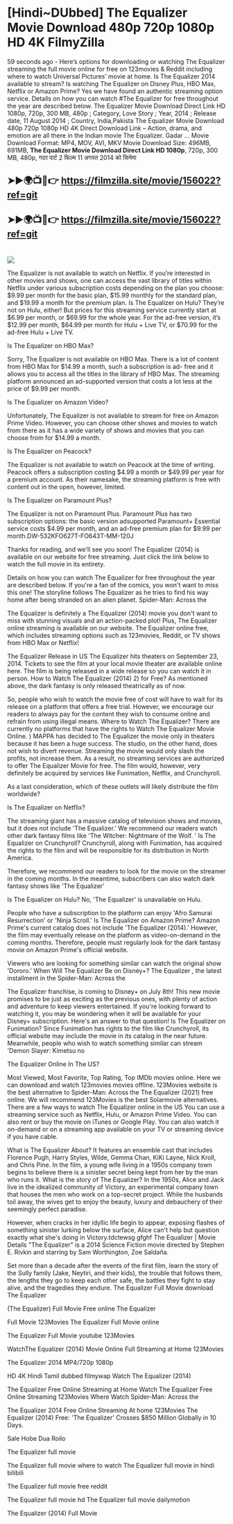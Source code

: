 # [Hindi~DUbbed] The Equalizer Movie Download 480p 720p 1080p HD 4K FilmyZilla


59 seconds ago - Here’s options for downloading or watching The Equalizer streaming the full movie online for free on 123movies & Reddit including where to watch Universal Pictures’ movie at home. Is The Equalizer 2014 available to stream? Is watching The Equalizer on Disney Plus, HBO Max, Netflix or Amazon Prime? Yes we have found an authentic streaming option service. Details on how you can watch #The Equalizer for free throughout the year are described below. The Equalizer Movie Download Direct Link HD 1080p, 720p, 300 MB, 480p ; Category, Love Story ; Year, 2014 ; Release date, 11 August 2014 ; Country, India,Pakista The Equalizer Movie Download 480p 720p 1080p HD 4K Direct Download Link – Action, drama, and emotion are all there in the Indian movie The Equalizer. Gadar ...
Movie Download Format: MP4, MOV, AVI, MKV
Movie Download Size: 496MB, 691MB, **The Equalizer Movie Download Direct Link HD 1080p**, 720p, 300 MB, 480p, गदर पार्ट 2 फिल्म 11 अगस्त 2014 को सिनेमा

## ➤►🌍📺📱👉   https://filmzilla.site/movie/156022?ref=git

## ➤►🌍📺📱👉   https://filmzilla.site/movie/156022?ref=git

#

<img src="https://image.tmdb.org/t/p/w780//9vAoubhoZE8aSkUZoSfxs3UWZhO.jpg" />

The Equalizer is not available to watch on Netflix. If you’re interested in other movies and shows, one can access the vast library of titles within Netflix under various subscription costs depending on the plan you choose: $9.99 per month for the basic plan, $15.99 monthly for the standard plan, and $19.99 a month for the premium plan. Is The Equalizer on Hulu? They’re not on Hulu, either! But prices for this streaming service currently start at $6.99 per month, or $69.99 for the whole year. For the ad-free version, it’s $12.99 per month, $64.99 per month for Hulu + Live TV, or $70.99 for the ad-free Hulu + Live TV.

Is The Equalizer on HBO Max?

Sorry, The Equalizer is not available on HBO Max. There is a lot of content from HBO Max for $14.99 a month, such a subscription is ad- free and it allows you to access all the titles in the library of HBO Max. The streaming platform announced an ad-supported version that costs a lot less at the price of $9.99 per month.

Is The Equalizer on Amazon Video?

Unfortunately, The Equalizer is not available to stream for free on Amazon Prime Video. However, you can choose other shows and movies to watch from there as it has a wide variety of shows and movies that you can choose from for $14.99 a month.

Is The Equalizer on Peacock?

The Equalizer is not available to watch on Peacock at the time of writing. Peacock offers a subscription costing $4.99 a month or $49.99 per year for a premium account. As their namesake, the streaming platform is free with content out in the open, however, limited.

Is The Equalizer on Paramount Plus?

The Equalizer is not on Paramount Plus. Paramount Plus has two subscription options: the basic version adsupported Paramount+ Essential service costs $4.99 per month, and an ad-free premium plan for $9.99 per month.DW-532KFO627T-FO643T-MM-120J

Thanks for reading, and we'll see you soon! The Equalizer (2014) is available on our website for free streaming. Just click the link below to watch the full movie in its entirety.

Details on how you can watch The Equalizer for free throughout the year are described below. If you're a fan of the comics, you won't want to miss this one! The storyline follows The Equalizer as he tries to find his way home after being stranded on an alien planet. Spider-Man: Across the

The Equalizer is definitely a The Equalizer (2014) movie you don't want to miss with stunning visuals and an action-packed plot! Plus, The Equalizer online streaming is available on our website. The Equalizer online free, which includes streaming options such as 123movies, Reddit, or TV shows from HBO Max or Netflix!

The Equalizer Release in US The Equalizer hits theaters on September 23, 2014. Tickets to see the film at your local movie theater are available online here. The film is being released in a wide release so you can watch it in person. How to Watch The Equalizer (2014) 2) for Free? As mentioned above, the dark fantasy is only released theatrically as of now.

So, people who wish to watch the movie free of cost will have to wait for its release on a platform that offers a free trial. However, we encourage our readers to always pay for the content they wish to consume online and refrain from using illegal means. Where to Watch The Equalizer? There are currently no platforms that have the rights to Watch The Equalizer Movie Online. ) MAPPA has decided to The Equalizer the movie only in theaters because it has been a huge success. The studio, on the other hand, does not wish to divert revenue. Streaming the movie would only slash the profits, not increase them. As a result, no streaming services are authorized to offer The Equalizer Movie for free. The film would, however, very definitely be acquired by services like Funimation, Netflix, and Crunchyroll.

As a last consideration, which of these outlets will likely distribute the film worldwide?

Is The Equalizer on Netflix?

The streaming giant has a massive catalog of television shows and movies, but it does not include 'The Equalizer.' We recommend our readers watch other dark fantasy films like 'The Witcher: Nightmare of the Wolf. ' Is The Equalizer on Crunchyroll? Crunchyroll, along with Funimation, has acquired the rights to the film and will be responsible for its distribution in North America.

Therefore, we recommend our readers to look for the movie on the streamer in the coming months. In the meantime, subscribers can also watch dark fantasy shows like 'The Equalizer'

Is The Equalizer on Hulu? No, 'The Equalizer' is unavailable on Hulu.

People who have a subscription to the platform can enjoy 'Afro Samurai Resurrection' or 'Ninja Scroll.' Is The Equalizer on Amazon Prime? Amazon Prime's current catalog does not include 'The Equalizer (2014).' However, the film may eventually release on the platform as video-on-demand in the coming months. Therefore, people must regularly look for the dark fantasy movie on Amazon Prime's official website.

Viewers who are looking for something similar can watch the original show 'Dororo.' When Will The Equalizer Be on Disney+? The Equalizer , the latest installment in the Spider-Man: Across the

The Equalizer franchise, is coming to Disney+ on July 8th! This new movie promises to be just as exciting as the previous ones, with plenty of action and adventure to keep viewers entertained. If you're looking forward to watching it, you may be wondering when it will be available for your Disney+ subscription. Here's an answer to that question! Is The Equalizer on Funimation? Since Funimation has rights to the film like Crunchyroll, its official website may include the movie in its catalog in the near future. Meanwhile, people who wish to watch something similar can stream 'Demon Slayer: Kimetsu no

The Equalizer Online In The US?

Most Viewed, Most Favorite, Top Rating, Top IMDb movies online. Here we can download and watch 123movies movies offline. 123Movies website is the best alternative to Spider-Man: Across the The Equalizer (2021) free online. We will recommend 123Movies is the best Solarmovie alternatives. There are a few ways to watch The Equalizer online in the US You can use a streaming service such as Netflix, Hulu, or Amazon Prime Video. You can also rent or buy the movie on iTunes or Google Play. You can also watch it on-demand or on a streaming app available on your TV or streaming device if you have cable.

What is The Equalizer About? It features an ensemble cast that includes Florence Pugh, Harry Styles, Wilde, Gemma Chan, KiKi Layne, Nick Kroll, and Chris Pine. In the film, a young wife living in a 1950s company town begins to believe there is a sinister secret being kept from her by the man who runs it. What is the story of The Equalizer? In the 1950s, Alice and Jack live in the idealized community of Victory, an experimental company town that houses the men who work on a top-secret project. While the husbands toil away, the wives get to enjoy the beauty, luxury and debauchery of their seemingly perfect paradise.

However, when cracks in her idyllic life begin to appear, exposing flashes of something sinister lurking below the surface, Alice can't help but question exactly what she's doing in Victory.tdctewsg gfghf The Equalizer | Movie Details "The Equalizer" is a 2014 Science Fiction movie directed by Stephen E. Rivkin and starring by Sam Worthington, Zoe Saldaña.

Set more than a decade after the events of the first film, learn the story of the Sully family (Jake, Neytiri, and their kids), the trouble that follows them, the lengths they go to keep each other safe, the battles they fight to stay alive, and the tragedies they endure. The Equalizer Full Movie download The Equalizer

(The Equalizer) Full Movie Free online The Equalizer

Full Movie 123Movies The Equalizer Full Movie online

The Equalizer Full Movie youtube 123Movies

WatchThe Equalizer (2014) Movie Online Full Streaming at Home 123Movies

The Equalizer 2014 MP4/720p 1080p

HD 4K Hindi Tamil dubbed filmywap Watch The Equalizer (2014)

The Equalizer Free Online Streaming at Home Watch The Equalizer Free Online Streaming 123Movies Where Watch Spider-Man: Across the

The Equalizer 2014 Free Online Streaming At home 123Movies The Equalizer (2014) Free: 'The Equalizer' Crosses $850 Million Globally in 10 Days.

Sale Hobe Dua Roilo

The Equalizer full movie

The Equalizer full movie where to watch The Equalizer full movie in hindi bilibili

The Equalizer full movie free reddit

The Equalizer full movie hd The Equalizer full movie dailymotion

The Equalizer (2014) Full Movie